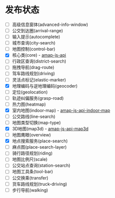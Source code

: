 # 发布状态

- [ ] 高级信息窗体(advanced-info-window)
- [ ] 公交到达圈(arrival-range)
- [ ] 输入提示(autocomplete)
- [ ] 城市查询(city-search)
- [ ] 地图控制(control-bar)
- [x] 核心类(core) - [amap-js-api](https://www.npmjs.com/package/@types/amap-js-api)
- [ ] 行政区查询(district-search)
- [ ] 拖拽导航(drag-route)
- [ ] 驾车路线规划(driving)
- [ ] 灵活点标记(elastic-marker)
- [x] 地理编码与逆地理编码(geocoder)
- [ ] 定位(geolocation)
- [ ] 轨迹纠偏服务(grasp-road)
- [ ] 热力图(heatmap)
- [x] 室内地图(indoor-map) - [amap-js-api-indoor-map](https://www.npmjs.com/package/@types/amap-js-api-indoor-map)
- [ ] 公交路线(line-search)
- [ ] 地图类型切换(map-type)
- [x] 3D地图(map3d) - [amap-js-api-map3d](https://www.npmjs.com/package/@types/amap-js-api-map3d)
- [ ] 地图鹰眼(overview)
- [x] 地点搜索服务(place-search)
- [ ] 麻点图(place-search-layer)
- [ ] 骑行路径规划(riding)
- [ ] 地图比例尺(scale)
- [ ] 公交站点查询(station-search)
- [ ] 地图工具条(tool-bar)
- [ ] 公交换乘(transfer)
- [ ] 货车路线规划(truck-driving)
- [ ] 步行导航(walking)
